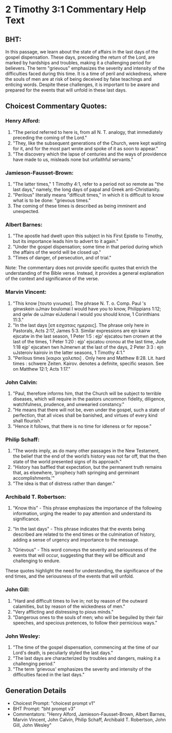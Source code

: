 # 2 Timothy 3:1 Commentary Help Text

## BHT:
In this passage, we learn about the state of affairs in the last days of the gospel dispensation. These days, preceding the return of the Lord, are marked by hardships and troubles, making it a challenging period for believers. The term "grievous" emphasizes the severity and intensity of the difficulties faced during this time. It is a time of peril and wickedness, where the souls of men are at risk of being deceived by false teachings and enticing words. Despite these challenges, it is important to be aware and prepared for the events that will unfold in these last days.

## Choicest Commentary Quotes:
### Henry Alford:
1. "The period referred to here is, from all N. T. analogy, that immediately preceding the coming of the Lord."
2. "They, like the subsequent generations of the Church, were kept waiting for it, and for the most part wrote and spoke of it as soon to appear."
3. "The discovery which the lapse of centuries and the ways of providence have made to us, misleads none but unfaithful servants."

### Jamieson-Fausset-Brown:
1. "The latter times," 1 Timothy 4:1, refer to a period not so remote as "the last days," namely, the long days of papal and Greek anti-Christianity.
2. "Perilous" literally means "difficult times," in which it is difficult to know what is to be done: "grievous times."
3. The coming of these times is described as being imminent and unexpected.

### Albert Barnes:
1. "The apostle had dwelt upon this subject in his First Epistle to Timothy, but its importance leads him to advert to it again."
2. "Under the gospel dispensation; some time in that period during which the affairs of the world will be closed up."
3. "Times of danger, of persecution, and of trial."

Note: The commentary does not provide specific quotes that enrich the understanding of the Bible verse. Instead, it provides a general explanation of the context and significance of the verse.

### Marvin Vincent:
1. "This know [τουτο γινωσκε]. The phrase N. T. o. Comp. Paul 's ginwskein uJmav boulomai I would have you to know, Philippians 1:12; and qelw de uJmav eiJudenai I would you should know, 1 Corinthians 11:3."
2. "In the last days [επ εσχαταις ημεραις]. The phrase only here in Pastorals, Acts 2:17, James 5:3. Similar expressions are ejn kairw ejscatw in the last season, 1 Peter 1:5 : ejp' ejscatou twn cronwn at the last of the times, 1 Peter 1:20 : ejp' ejscatou cronou at the last time, Jude 1:18 ejp' ejscatwn twn hJmerwn at the last of the days, 2 Peter 3:3 : ejn uJsteroiv kairoiv in the latter seasons, 1 Timothy 4:1."
3. "Perilous times [καιροι χαλεποι] . Only here and Matthew 8:28. Lit. hard times : schwere Zeiten. Kairov. denotes a definite, specific season. See on Matthew 12:1; Acts 1:17."

### John Calvin:
1. "Paul, therefore informs him, that the Church will be subject to terrible diseases, which will require in the pastors uncommon fidelity, diligence, watchfulness, prudence, and unwearied constancy." 
2. "He means that there will not be, even under the gospel, such a state of perfection, that all vices shall be banished, and virtues of every kind shall flourish." 
3. "Hence it follows, that there is no time for idleness or for repose."

### Philip Schaff:
1. "The words imply, as do many other passages in the New Testament, the belief that the end of the world’s history was not far off, that the then state of the world presented signs of its approach."
2. "History has baffled that expectation, but the permanent truth remains that, as elsewhere, ‘prophecy hath springing and germinant accomplishments.’"
3. "The idea is that of distress rather than danger."

### Archibald T. Robertson:
1. "Know this" - This phrase emphasizes the importance of the following information, urging the reader to pay attention and understand its significance.

2. "In the last days" - This phrase indicates that the events being described are related to the end times or the culmination of history, adding a sense of urgency and importance to the message.

3. "Grievous" - This word conveys the severity and seriousness of the events that will occur, suggesting that they will be difficult and challenging to endure.

These quotes highlight the need for understanding, the significance of the end times, and the seriousness of the events that will unfold.

### John Gill:
1. "Hard and difficult times to live in; not by reason of the outward calamities, but by reason of the wickedness of men."
2. "Very afflicting and distressing to pious minds."
3. "Dangerous ones to the souls of men; who will be beguiled by their fair speeches, and specious pretences, to follow their pernicious ways."

### John Wesley:
1. "The time of the gospel dispensation, commencing at the time of our Lord's death, is peculiarly styled the last days." 
2. "The last days are characterized by troubles and dangers, making it a challenging period." 
3. "The term 'grievous' emphasizes the severity and intensity of the difficulties faced in the last days."


## Generation Details
- Choicest Prompt: "choicest prompt v1"
- BHT Prompt: "bht prompt v3"
- Commentators: "Henry Alford, Jamieson-Fausset-Brown, Albert Barnes, Marvin Vincent, John Calvin, Philip Schaff, Archibald T. Robertson, John Gill, John Wesley"
